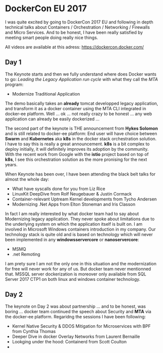 <!--
.. title: DockerCon EU 2017
.. slug: dockercon-eu-2017
.. date: 2017-10-22 15:35:13 UTC
.. tags: docker, devops, conference, container
.. category: conference
.. link: 
.. description: Brief feedback from DockerCon2017@Copenhagen 
.. type: text
-->

DockerCon EU 2017
==

I was quite excited by going to DockerCon 2017 EU and following in depth technical talks about Containers / Orchestration / Networking / Firewalls and Micro Services.
And to be honest, I have been really satisfied by meeting smart people doing really nice things.

All videos are available at this adress: https://dockercon.docker.com/

Day 1
----

The Keynote starts and then we fully understand where does Docker wants to go: *Leading the Legacy Application run cycle* with what they call the *MTA* program: 
  * Modernize Traditional Application
  
The demo basically takes an **already** tomcat developped legacy application, and transform it as a docker container using the MTA CLI integrated in docker-ee platform.
Well ... ok ... not really crazy to be honest ... any web application can already be easily dockerized ...

The second part of the keynote is THE announcement from **Hykes Solomon** and is still related to  docker-ee platform: End user will have choice between **Swarm** and **Kubernetes** aka **k8s** in
the docker stack orchestration solution. I have to say this is really a great announcement. **k8s** is a bit complex to deploy initially, it will definitely improves its adoption by the community. 
With the recent work from Google with the **istio** project based on top of **k8s**, I see this orchestration solution as the more pronising for the next years.

When Keynote has been over, I have been attending the black belt talks for almost the whole day:
  * What have syscalls done for you from Liz Rice
  * LinuxKit DeepDive from Rolf Neugebauer & Justin Cormack
  * Container-relevant Uptream Kernel developments from Tycho Andersen
  * Modernizing .Net Apps from Elton Stoneman and Iris Classon
  
In fact I am really interested by what docker team had to say about Modernizing legacy application. They never spoke about limitations due to the underlying system on which the application 
itself is built on. I am involved in Microsoft Windows containers introduction in my company. Our technology stack is quite old and is based on technology which will never been implemented in
any **windowsservercore** or **nanoservercore**:
  * MSMQ
  * .net Remoting
  
I am prety sure I am not the only one in this situation and the modernization for free will never work for any of us. But docker team never mentionned that.
MSSQL server dockerization is moreover only available from SQL Server 2017 CTP1 on both linux and windows container technology.


Day 2
---

The keynote on Day 2 was about partnership ... and to be honest, was boring ... docker team continued the speech about Security and **MTA** via the docker-ee platform.
Regaridng the sessions I have been following:
  * Kernel Native Security & DDOS Mitigation for Microservices with BPF from Cynthia Thomas
  * Deeper Dive in docker Overlay Networks from Laurent Bernaille
  * Lookging under the hood: Containerd from Scott Coulton
  * 


